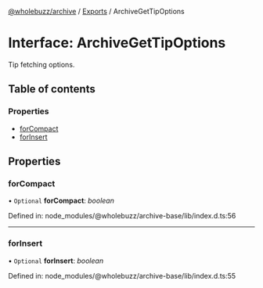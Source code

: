 [@wholebuzz/archive](../README.md) / [Exports](../modules.md) / ArchiveGetTipOptions

# Interface: ArchiveGetTipOptions

Tip fetching options.

## Table of contents

### Properties

- [forCompact](archivegettipoptions.md#forcompact)
- [forInsert](archivegettipoptions.md#forinsert)

## Properties

### forCompact

• `Optional` **forCompact**: *boolean*

Defined in: node_modules/@wholebuzz/archive-base/lib/index.d.ts:56

___

### forInsert

• `Optional` **forInsert**: *boolean*

Defined in: node_modules/@wholebuzz/archive-base/lib/index.d.ts:55

